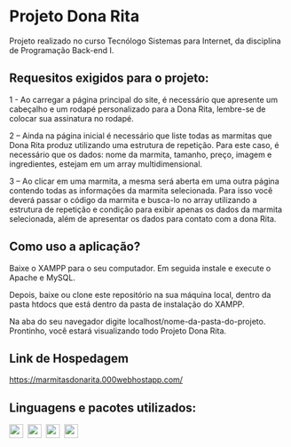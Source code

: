 # Projeto Dona Rita

Projeto realizado no curso Tecnólogo Sistemas para Internet, da disciplina de Programação Back-end I.

## Requesitos exigidos para o projeto:

1 - Ao carregar a página principal do site, é necessário que apresente um cabeçalho e um rodapé personalizado para a Dona Rita, lembre-se de colocar sua assinatura no rodapé.

2 – Ainda na página inicial é necessário que liste todas as marmitas que Dona Rita produz utilizando uma estrutura de repetição. Para este caso, é necessário que os dados: nome da marmita, tamanho, preço, imagem e ingredientes, estejam em um array multidimensional.

3 – Ao clicar em uma marmita, a mesma será aberta em uma outra página contendo todas as informações da marmita selecionada. Para isso você deverá passar o código da marmita e busca-lo no array utilizando a estrutura de repetição e condição para exibir apenas os dados da marmita selecionada, além de apresentar os dados para contato com a dona Rita.

## Como uso a aplicação?

Baixe o XAMPP para o seu computador. Em seguida instale e execute o Apache e MySQL.

Depois, baixe ou clone este repositório na sua máquina local, dentro da pasta htdocs que está dentro da pasta de instalação do XAMPP.

Na aba do seu navegador digite localhost/nome-da-pasta-do-projeto. Prontinho, você estará visualizando todo Projeto Dona Rita.

## Link de Hospedagem

https://marmitasdonarita.000webhostapp.com/

## Linguagens e pacotes utilizados:

<div style="display: grid; grid-auto-flow:column; width: fit-content; gap: 0.5rem;">
  <img height="25px" src="https://cdn.jsdelivr.net/gh/devicons/devicon/icons/html5/html5-original.svg" />
  <img height="25px" src="https://cdn.jsdelivr.net/gh/devicons/devicon/icons/css3/css3-original.svg" />
  <img height="25px" src="https://cdn.jsdelivr.net/gh/devicons/devicon/icons/php/php-original.svg" />
  <a href="https://en.wikipedia.org/wiki/XAMPP" target="_blank"><img height="25px" src="https://upload.wikimedia.org/wikipedia/en/thumb/7/78/XAMPP_logo.svg/182px-XAMPP_logo.svg.png"></a>
  
</div>
